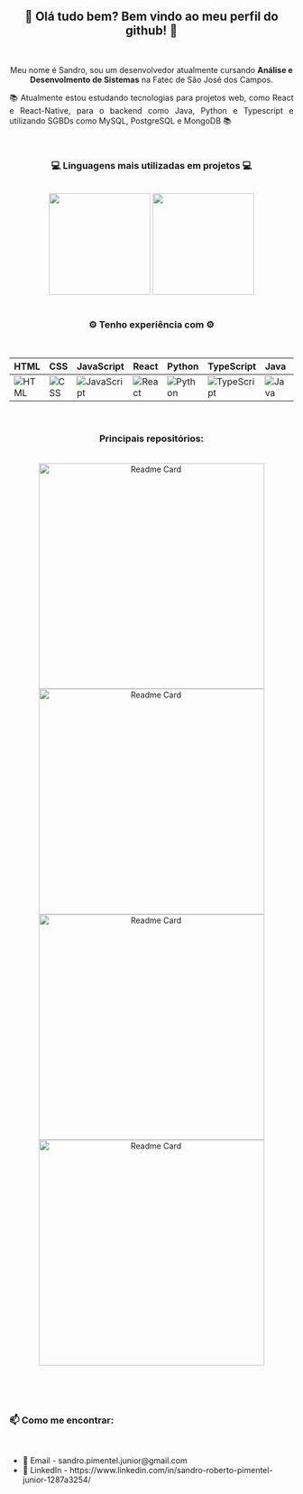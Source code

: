 <h2 align="center"> 👋 Olá tudo bem? Bem vindo ao meu perfil do github! 👋 </h2>

<br>

<p align="center"> Meu nome é Sandro, sou um desenvolvedor atualmente cursando <b>Análise e Desenvolmento de Sistemas</b> na Fatec de São José dos Campos. </p>
<p align="justify"> 📚 Atualmente estou estudando tecnologias para projetos web, como React e React-Native, para o backend como Java, Python e Typescript e utilizando SGBDs como MySQL, PostgreSQL e MongoDB 📚</p>

<br>

<h3 align="center"> 💻 Linguagens mais utilizadas em projetos 💻 </h3>

<br>

<div align="center">
  <img height="180em" src="https://github-readme-stats.vercel.app/api?username=Sandro-Pimentel&show_icons=true&theme=radical&include_all_commits=true&count_private=true" />
  <img height="180em" src="https://github-readme-stats.vercel.app/api/top-langs/?username=Sandro-Pimentel&layout=compact&theme=radical&langs_count=8&hide=html,css,shell" />
</div>

<br>

<h3 align="center"> ⚙ Tenho experiência com ⚙ </h3>

<br>

<div align="center">

  | HTML | CSS | JavaScript | React | Python | TypeScript | Java | Spring | MySQL | PostgreSQL | MongoDB |
  |-------------|-------------|-------------|-------------|-------------|-------------|-------------|-------------|-------------|-------------|-------------|
  | ![HTML](https://cdn.jsdelivr.net/gh/devicons/devicon@latest/icons/html5/html5-original.svg) | ![CSS](https://cdn.jsdelivr.net/gh/devicons/devicon@latest/icons/css3/css3-original.svg) | ![JavaScript](https://cdn.jsdelivr.net/gh/devicons/devicon@latest/icons/javascript/javascript-original.svg) | ![React](https://cdn.jsdelivr.net/gh/devicons/devicon@latest/icons/react/react-original.svg) | ![Python](https://cdn.jsdelivr.net/gh/devicons/devicon@latest/icons/python/python-original.svg) | ![TypeScript](https://cdn.jsdelivr.net/gh/devicons/devicon@latest/icons/typescript/typescript-original.svg) | ![Java](https://cdn.jsdelivr.net/gh/devicons/devicon@latest/icons/java/java-original.svg) | ![Spring](https://cdn.jsdelivr.net/gh/devicons/devicon@latest/icons/spring/spring-original.svg) | ![MySQL](https://cdn.jsdelivr.net/gh/devicons/devicon@latest/icons/mysql/mysql-original.svg) | ![PostgreSQL](https://cdn.jsdelivr.net/gh/devicons/devicon@latest/icons/postgresql/postgresql-original.svg) | ![MongoDB](https://cdn.jsdelivr.net/gh/devicons/devicon@latest/icons/mongodb/mongodb-original.svg) |

</div>

<br>

<h3 align="center">  Principais repositórios: </h3>

<br>

<div align="center">
  <a href="https://github.com/joao-eduardo17/tabelas-de-campeonatos"> <img alt="Readme Card" src="https://github-readme-stats.vercel.app/api/pin/?username=joao-eduardo17&repo=tabelas-de-campeonatos&theme=radical&description_lines_count=2" width="400em" /> </a>
    <a href="https://github.com/Sandro-Pimentel/afazeres"> <img alt="Readme Card" src="https://github-readme-stats.vercel.app/api/pin/?username=Sandro-Pimentel&repo=afazeres&theme=radical&description_lines_count=2" width="400em"/> </a>
  <a href="https://github.com/Sandro-Pimentel/conexao-bd-site"> <img alt="Readme Card" src="https://github-readme-stats.vercel.app/api/pin/?username=Sandro-Pimentel&repo=conexao-bd-site&theme=radical&description_lines_count=2" width="400em"/> </a>
    <a href="https://github.com/Sandro-Pimentel/cardapio"> <img alt="Readme Card" src="https://github-readme-stats.vercel.app/api/pin/?username=Sandro-Pimentel&repo=cardapio&theme=radical&description_lines_count=2" width="400em"/> </a>
</div>

<br>

##

<br>

<h3> 📫 Como me encontrar: </h3>

<br>

<ul>
  <li> 📧 Email - sandro.pimentel.junior@gmail.com </li>
  <li> 📄 LinkedIn - https://www.linkedin.com/in/sandro-roberto-pimentel-junior-1287a3254/ </li>
</ul>
